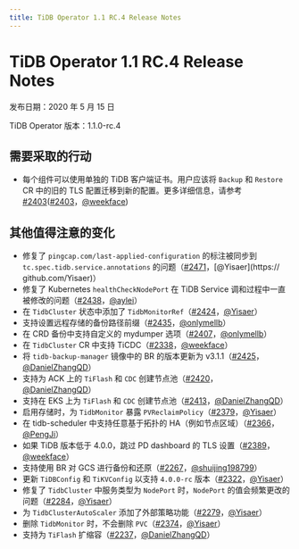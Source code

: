 ```yaml
---
title: TiDB Operator 1.1 RC.4 Release Notes
---
```


# TiDB Operator 1.1 RC.4 Release Notes

发布日期：2020 年 5 月 15 日

TiDB Operator 版本：1.1.0-rc.4

## 需要采取的行动

- 每个组件可以使用单独的 TiDB 客户端证书。用户应该将 `Backup` 和 `Restore` CR 中的旧的 TLS 配置迁移到新的配置。更多详细信息，请参考[#2403](https://github.com/pingcap/tidb-operator/pull/2403)([#2403](https://github.com/pingcap/tidb-operator/pull/2403)，[@weekface](https://github.com/weekface))

## 其他值得注意的变化

- 修复了 `pingcap.com/last-applied-configuration` 的标注被同步到 `tc.spec.tidb.service.annotations` 的问题（[#2471](https://github.com/pingcap/tidb-operator/pull/2471)，\[@Yisaer\](https:// github.com/Yisaer)）
- 修复了 Kubernetes `healthCheckNodePort`  在 TiDB Service 调和过程中一直被修改的问题（[#2438](https://github.com/pingcap/tidb-operator/pull/2438)，[@aylei](https://github.com/aylei)）
- 在 `TidbCluster` 状态中添加了 `TidbMonitorRef`（[#2424](https://github.com/pingcap/tidb-operator/pull/2424)，[@Yisaer](https://github.com/Yisaer)）
- 支持设置远程存储的备份路径前缀（[#2435](https://github.com/pingcap/tidb-operator/pull/2435)，[@onlymellb](https://github.com/onlymellb)）
- 在 CRD 备份中支持自定义的 mydumper 选项（[#2407](https://github.com/pingcap/tidb-operator/pull/2407)，[@onlymellb](https://github.com/onlymellb)）
- 在 `TidbCluster` CR 中支持 TiCDC（[#2338](https://github.com/pingcap/tidb-operator/pull/2338)，[@weekface](https://github.com/weekface)）
- 将 `tidb-backup-manager` 镜像中的 BR 的版本更新为 v3.1.1（[#2425](https://github.com/pingcap/tidb-operator/pull/2425)，[@DanielZhangQD](https://github.com/DanielZhangQD)）
- 支持为 ACK 上的 `TiFlash` 和 `CDC` 创建节点池（[#2420](https://github.com/pingcap/tidb-operator/pull/2420)，[@DanielZhangQD](https://github.com/DanielZhangQD)）
- 支持在 EKS 上为 `TiFlash` 和 `CDC` 创建节点池（[#2413](https://github.com/pingcap/tidb-operator/pull/2413)，[@DanielZhangQD](https://github.com/DanielZhangQD)）
- 启用存储时，为 `TidbMonitor` 暴露 `PVReclaimPolicy`（[#2379](https://github.com/pingcap/tidb-operator/pull/2379)，[@Yisaer](https://github.com/Yisaer)）
- 在 tidb-scheduler 中支持任意基于拓扑的 HA（例如节点区域）（[#2366](https://github.com/pingcap/tidb-operator/pull/2366)，[@PengJi](https://github.com/PengJi)）
- 如果 TiDB 版本低于 4.0.0，跳过 PD dashboard 的 TLS 设置（[#2389](https://github.com/pingcap/tidb-operator/pull/2389)，[@weekface](https://github.com/weekface)）
- 支持使用 BR 对 GCS 进行备份和还原（[#2267](https://github.com/pingcap/tidb-operator/pull/2267)，[@shuijing198799](https://github.com/shuijing198799)）
- 更新 `TiDBConfig` 和 `TiKVConfig` 以支持 `4.0.0-rc` 版本（[#2322](https://github.com/pingcap/tidb-operator/pull/2322)，[@Yisaer](https://github.com/Yisaer)）
- 修复了 `TidbCluster` 中服务类型为 `NodePort` 时，`NodePort` 的值会频繁更改的问题（[#2284](https://github.com/pingcap/tidb-operator/pull/2284)，[@Yisaer](https://github.com/Yisaer)）
- 为 `TidbClusterAutoScaler` 添加了外部策略功能（[#2279](https://github.com/pingcap/tidb-operator/pull/2279)，[@Yisaer](https://github.com/Yisaer)）
- 删除 `TidbMonitor` 时，不会删除 `PVC`（[#2374](https://github.com/pingcap/tidb-operator/pull/2374)，[@Yisaer](https://github.com/Yisaer)）
- 支持为 `TiFlash` 扩缩容（[#2237](https://github.com/pingcap/tidb-operator/pull/2237)，[@DanielZhangQD](https://github.com/DanielZhangQD)）
